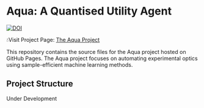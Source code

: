 # Aqua: A Quantised Utility Agent

[![DOI](https://zenodo.org/badge/988057044.svg)](https://doi.org/10.5281/zenodo.15562906)

💧Visit Project Page: [The Aqua Project](https://arindam5aha.github.io/aqua/)

This repository contains the source files for the Aqua project hosted on GitHub Pages. The Aqua project focuses on automating experimental optics using sample-efficient machine learning methods.

## Project Structure

Under Development
